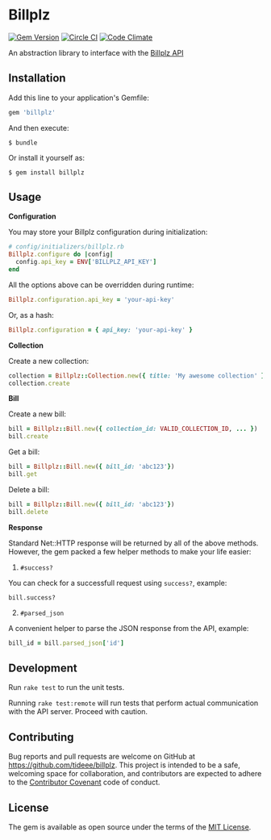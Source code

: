 # Billplz

[![Gem Version](https://badge.fury.io/rb/billplz.svg)](https://badge.fury.io/rb/billplz)
[![Circle CI](https://circleci.com/gh/tideee/billplz.svg?style=shield&circle-token=:circle-token)](https://circleci.com/gh/tideee/billplz)
[![Code Climate](https://codeclimate.com/github/tideee/billplz/badges/gpa.svg)](https://codeclimate.com/github/tideee/billplz)

An abstraction library to interface with the [Billplz API](https://www.billplz.com/api)

## Installation

Add this line to your application's Gemfile:

```ruby
gem 'billplz'
```

And then execute:

```
$ bundle
```

Or install it yourself as:

```
$ gem install billplz
```

## Usage

**Configuration**

You may store your Billplz configuration during initialization:

```ruby
# config/initializers/billplz.rb
Billplz.configure do |config|
  config.api_key = ENV['BILLPLZ_API_KEY']
end
```

All the options above can be overridden during runtime:

```ruby
Billplz.configuration.api_key = 'your-api-key'
```

Or, as a hash:

```ruby
Billplz.configuration = { api_key: 'your-api-key' }
```

**Collection**

Create a new collection:

```ruby
collection = Billplz::Collection.new({ title: 'My awesome collection' })
collection.create
```

**Bill**

Create a new bill:

```ruby
bill = Billplz::Bill.new({ collection_id: VALID_COLLECTION_ID, ... })
bill.create
```

Get a bill:

```ruby
bill = Billplz::Bill.new({ bill_id: 'abc123'})
bill.get
```

Delete a bill:

```ruby
bill = Billplz::Bill.new({ bill_id: 'abc123'})
bill.delete
```

**Response**

Standard Net::HTTP response will be returned by all of the above methods. However, the gem packed a few helper methods to make your life easier:

1. `#success?`

  You can check for a successfull request using `success?`, example:

  ```
  bill.success?
  ```

2. `#parsed_json`

  A convenient helper to parse the JSON response from the API, example:

  ```ruby
  bill_id = bill.parsed_json['id']
  ```

## Development

Run `rake test` to run the unit tests.

Running `rake test:remote` will run tests that perform actual communication with the API server. Proceed with caution.

## Contributing

Bug reports and pull requests are welcome on GitHub at https://github.com/tideee/billplz. This project is intended to be a safe, welcoming space for collaboration, and contributors are expected to adhere to the [Contributor Covenant](http://contributor-covenant.org) code of conduct.

## License

The gem is available as open source under the terms of the [MIT License](http://opensource.org/licenses/MIT).

